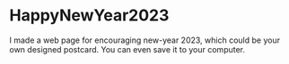 # HappyNewYear2023
I made a web page for encouraging new-year 2023, which could be your own designed postcard. You can even save it to your computer. 
